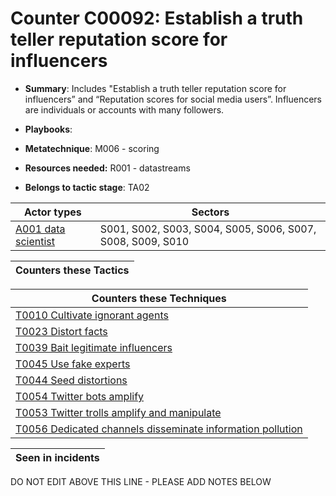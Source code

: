 # Counter C00092: Establish a truth teller reputation score for influencers

* **Summary**: Includes "Establish a truth teller reputation score for influencers” and “Reputation scores for social media users”.  Influencers are individuals or accounts with many followers. 

* **Playbooks**: 

* **Metatechnique**: M006 - scoring

* **Resources needed:** R001 - datastreams

* **Belongs to tactic stage**: TA02


| Actor types | Sectors |
| ----------- | ------- |
| [A001 data scientist ](../generated_pages/actortypes/A001.md) | S001, S002, S003, S004, S005, S006, S007, S008, S009, S010 |



| Counters these Tactics |
| ---------------------- |



| Counters these Techniques |
| ------------------------- |
| [T0010 Cultivate ignorant agents](../generated_pages/techniques/T0010.md) |
| [T0023 Distort facts](../generated_pages/techniques/T0023.md) |
| [T0039 Bait legitimate influencers](../generated_pages/techniques/T0039.md) |
| [T0045 Use fake experts](../generated_pages/techniques/T0045.md) |
| [T0044 Seed distortions](../generated_pages/techniques/T0044.md) |
| [T0054 Twitter bots amplify](../generated_pages/techniques/T0054.md) |
| [T0053 Twitter trolls amplify and manipulate](../generated_pages/techniques/T0053.md) |
| [T0056 Dedicated channels disseminate information pollution](../generated_pages/techniques/T0056.md) |



| Seen in incidents |
| ----------------- |


DO NOT EDIT ABOVE THIS LINE - PLEASE ADD NOTES BELOW